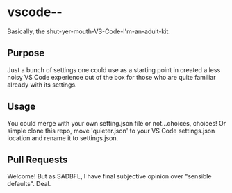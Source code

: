 # vscode--
Basically, the shut-yer-mouth-VS-Code-I'm-an-adult-kit.

## Purpose
Just a bunch of settings one could use as a starting point in created a less noisy VS Code experience
out of the box for those who are quite familiar already with its settings.

## Usage

You could merge with your own setting.json file or not...choices, choices! Or simple clone
this repo, move 'quieter.json' to your VS Code settings.json location and rename it to
settings.json.

## Pull Requests
Welcome! But as SADBFL, I have final subjective opinion over "sensible defaults". Deal.
